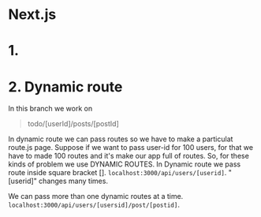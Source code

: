 # Next.js

# 1.


# 2. Dynamic route

In this branch we work on 
> todo/[userId]/posts/[postId]

In dynamic route we can pass routes so we have to make a particulat route.js page. Suppose if we want to pass user-id for 100 users, for that we have to made 100 routes and it's make our app full of routes.
So, for these kinds of problem we use DYNAMIC ROUTES.
In Dynamic route we pass route inside square bracket [].
`localhost:3000/api/users/[userid]`. "[userid]" changes many times.

We can pass more than one dynamic routes at a time.
`localhost:3000/api/users/[usersid]/post/[postid]`.



